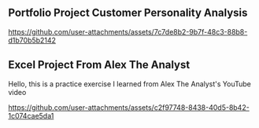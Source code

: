## Portfolio Project Customer Personality Analysis


https://github.com/user-attachments/assets/7c7de8b2-9b7f-48c3-88b8-d1b70b5b2142




## Excel Project From Alex The Analyst
Hello, this is a practice exercise I learned from Alex The Analyst's YouTube video

https://github.com/user-attachments/assets/c2f97748-8438-40d5-8b42-1c074cae5da1
